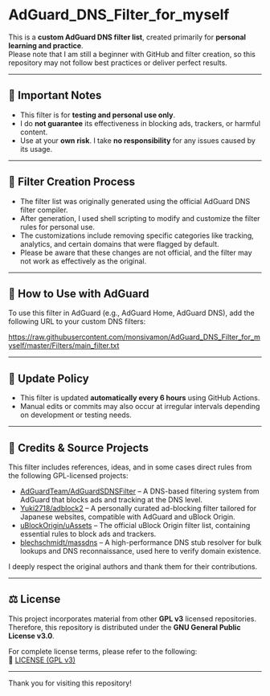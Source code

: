 # AdGuard_DNS_Filter_for_myself

This is a **custom AdGuard DNS filter list**, created primarily for **personal learning and practice**.  
Please note that I am still a beginner with GitHub and filter creation, so this repository may not follow best practices or deliver perfect results.

---

## 📌 Important Notes

- This filter is for **testing and personal use only**.
- I do **not guarantee** its effectiveness in blocking ads, trackers, or harmful content.
- Use at your **own risk**. I take **no responsibility** for any issues caused by its usage.

---

## 🔧 Filter Creation Process
- The filter list was originally generated using the official AdGuard DNS filter compiler.
- After generation, I used shell scripting to modify and customize the filter rules for personal use.
- The customizations include removing specific categories like tracking, analytics, and certain domains that were flagged by default.
- Please be aware that these changes are not official, and the filter may not work as effectively as the original.

---

## 🔗 How to Use with AdGuard

To use this filter in AdGuard (e.g., AdGuard Home, AdGuard DNS), add the following URL to your custom DNS filters:

https://raw.githubusercontent.com/monsivamon/AdGuard_DNS_Filter_for_myself/master/Filters/main_filter.txt

---

## 🔄 Update Policy

- This filter is updated **automatically every 6 hours** using GitHub Actions.
- Manual edits or commits may also occur at irregular intervals depending on development or testing needs.

---

## 📝 Credits & Source Projects

This filter includes references, ideas, and in some cases direct rules from the following GPL-licensed projects:

- [AdGuardTeam/AdGuardSDNSFilter](https://github.com/AdguardTeam/AdGuardSDNSFilter) – A DNS-based filtering system from AdGuard that blocks ads and tracking at the DNS level.
- [Yuki2718/adblock2](https://github.com/Yuki2718/adblock2) – A personally curated ad-blocking filter tailored for Japanese websites, compatible with AdGuard and uBlock Origin.
- [uBlockOrigin/uAssets](https://github.com/uBlockOrigin/uAssets) – The official uBlock Origin filter list, containing essential rules to block ads and trackers.
- [blechschmidt/massdns](https://github.com/blechschmidt/massdns) – A high-performance DNS stub resolver for bulk lookups and DNS reconnaissance, used here to verify domain existence.

I deeply respect the original authors and thank them for their contributions.

---

## ⚖️ License

This project incorporates material from other **GPL v3** licensed repositories.  
Therefore, this repository is distributed under the **GNU General Public License v3.0**.

For complete license terms, please refer to the following:  
📄 [LICENSE (GPL v3)](https://www.gnu.org/licenses/gpl-3.0.en.html)

---

Thank you for visiting this repository!

